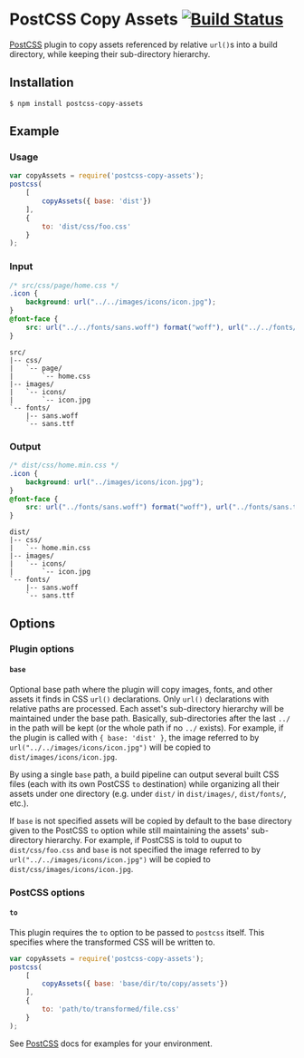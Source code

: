# PostCSS Copy Assets [![Build Status][ci-img]][ci]

[PostCSS] plugin to copy assets referenced by relative `url()`s into a build directory, while keeping their sub-directory hierarchy.

[PostCSS]: https://github.com/postcss/postcss
[ci-img]:  https://travis-ci.org/shutterstock/postcss-copy-assets.svg
[ci]:      https://travis-ci.org/shutterstock/postcss-copy-assets

## Installation
```shell
$ npm install postcss-copy-assets
```

## Example
### Usage
```js
var copyAssets = require('postcss-copy-assets');
postcss(
    [
        copyAssets({ base: 'dist'})
    ],
    {
        to: 'dist/css/foo.css'
    }
);
```
### Input
```css
/* src/css/page/home.css */
.icon {
    background: url("../../images/icons/icon.jpg");
}
@font-face {
    src: url("../../fonts/sans.woff") format("woff"), url("../../fonts/sans.ttf") format("truetype");
}
```
```
src/
|-- css/
|   `-- page/
|       `-- home.css
|-- images/
|   `-- icons/
|       `-- icon.jpg
`-- fonts/
    |-- sans.woff
    `-- sans.ttf
```

### Output
```css
/* dist/css/home.min.css */
.icon {
    background: url("../images/icons/icon.jpg");
}
@font-face {
    src: url("../fonts/sans.woff") format("woff"), url("../fonts/sans.ttf") format("truetype");
}
```
```
dist/
|-- css/
|   `-- home.min.css
|-- images/
|   `-- icons/
|       `-- icon.jpg
`-- fonts/
    |-- sans.woff
    `-- sans.ttf
```

## Options

### Plugin options

#### `base`
Optional base path where the plugin will copy images, fonts, and other assets it finds in CSS `url()` declarations. Only `url()` declarations with relative paths are processed. Each asset's sub-directory hierarchy will be maintained under the base path. Basically, sub-directories after the last `../` in the path will be kept (or the whole path if no `../` exists). For example, if the plugin is called with `{ base: 'dist' }`, the image referred to by `url("../../images/icons/icon.jpg")` will be copied to `dist/images/icons/icon.jpg`.

By using a single `base` path, a build pipeline can output several built CSS files (each with its own PostCSS `to` destination) while organizing all their assets under one directory (e.g. under `dist/` in `dist/images/`, `dist/fonts/`, etc.).

If `base` is not specified assets will be copied by default to the base directory given to the PostCSS `to` option while still maintaining the assets' sub-directory hierarchy.  For example, if PostCSS is told to ouput to `dist/css/foo.css` and `base` is not specified the image referred to by `url("../../images/icons/icon.jpg")` will be copied to `dist/css/images/icons/icon.jpg`.  

### PostCSS options

#### `to`
This plugin requires the `to` option to be passed to `postcss` itself. This specifies where the transformed CSS will be written to.

```js
var copyAssets = require('postcss-copy-assets');
postcss(
    [
        copyAssets({ base: 'base/dir/to/copy/assets'})
    ],
    {
        to: 'path/to/transformed/file.css'
    }
);
```

See [PostCSS] docs for examples for your environment.
